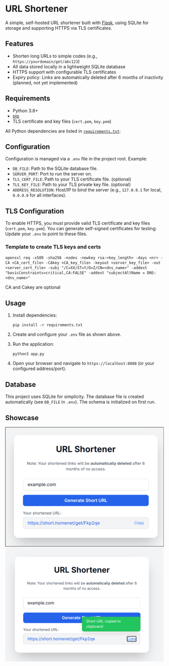 # URL Shortener

A simple, self-hosted URL shortener built with [Flask](https://flask.palletsprojects.com/), using SQLite for storage and supporting HTTPS via TLS certificates.

## Features

- Shorten long URLs to simple codes (e.g., `https://yourdomain/get/abc123`)
- All data stored locally in a lightweight SQLite database
- HTTPS support with configurable TLS certificates
- Expiry policy: Links are automatically deleted after 6 months of inactivity (planned, not yet implemented)

## Requirements

- Python 3.8+
- [pip](https://pip.pypa.io/en/stable/)
- TLS certificate and key files (`cert.pem`, `key.pem`)

All Python dependencies are listed in [`requirements.txt`](requirements.txt):

## Configuration

Configuration is managed via a `.env` file in the project root. Example:
- `DB_FILE`: Path to the SQLite database file.
- `SERVER_PORT`: Port to run the server on.
- `TLS_CERT_FILE`: Path to your TLS certificate file. (optional)
- `TLS_KEY_FILE`: Path to your TLS private key file. (optional)
- `ADDRESS_RESOLUTION`: Host/IP to bind the server (e.g., `127.0.0.1` for local, `0.0.0.0` for all interfaces).

## TLS Configuration

To enable HTTPS, you must provide valid TLS certificate and key files (`cert.pem`, `key.pem`). You can generate self-signed certificates for testing: Update your `.env` to point to these files.

### Template to create TLS keys and certs

```
openssl req -x509 -sha256 -nodes -newkey rsa:<key_length> -days <nr> -CA <CA_cert_file> -CAkey <CA_key_file> -keyout <server_key_file> -out <server_cert_file> -subj "/C=XX/ST=Y/O=Z/CN=<dns_name>" -addext "basicConstraints=critical,CA:FALSE" -addext "subjectAltName = DNS:<dns_name>"
```

CA and Cakey are optional

## Usage

1. Install dependencies:

    ```
    pip install -r requirements.txt
    ```

2. Create and configure your `.env` file as shown above.

3. Run the application:

    ```
    python3 app.py
    ```

4. Open your browser and navigate to `https://localhost:8080` (or your configured address/port).

## Database

This project uses SQLite for simplicity. The database file is created automatically (see `DB_FILE` in `.env`). The schema is initialized on first run.

## Showcase
![](assets/1.png)
![](assets/2.png)
